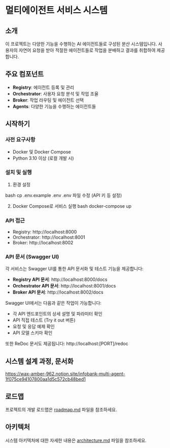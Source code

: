 # 멀티에이전트 서비스 시스템

## 소개

이 프로젝트는 다양한 기능을 수행하는 AI 에이전트들로 구성된 분산 시스템입니다. 사용자의 자연어 요청을 받아 적절한 에이전트들로 작업을 분배하고 결과를 취합하여 제공합니다.

## 주요 컴포넌트

-   **Registry**: 에이전트 등록 및 관리
-   **Orchestrator**: 사용자 요청 분석 및 작업 조율
-   **Broker**: 작업 라우팅 및 에이전트 선택
-   **Agents**: 다양한 기능을 수행하는 에이전트들

## 시작하기

### 사전 요구사항

-   Docker 및 Docker Compose
-   Python 3.10 이상 (로컬 개발 시)

### 설치 및 실행

1. 환경 설정

bash
cp .env.example .env
.env 파일 수정 (API 키 등 설정)

2. Docker Compose로 서비스 실행
   bash
   docker-compose up

### API 접근

-   Registry: http://localhost:8000
-   Orchestrator: http://localhost:8001
-   Broker: http://localhost:8002

### API 문서 (Swagger UI)

각 서비스는 Swagger UI를 통한 API 문서화 및 테스트 기능을 제공합니다:

-   **Registry API 문서**: http://localhost:8000/docs
-   **Orchestrator API 문서**: http://localhost:8001/docs
-   **Broker API 문서**: http://localhost:8002/docs

Swagger UI에서는 다음과 같은 작업이 가능합니다:

-   각 API 엔드포인트의 상세 설명 및 파라미터 확인
-   API 직접 테스트 (Try it out 버튼)
-   요청 및 응답 예제 확인
-   API 모델 스키마 확인

또한 ReDoc 문서도 제공됩니다: http://localhost:[PORT]/redoc

## 시스템 설계 과정, 문서화

https://wax-amber-962.notion.site/infobank-multi-agent-1f075ce94107800aa1d5c572cb48bed1

## 로드맵

프로젝트의 개발 로드맵은 [roadmap.md](roadmap.md) 파일을 참조하세요.

## 아키텍처

시스템 아키텍처에 대한 자세한 내용은 [architecture.md](architecture.md) 파일을 참조하세요.
